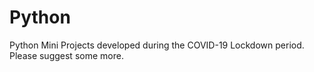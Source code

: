 # Python
Python Mini Projects developed during the COVID-19 Lockdown period.
Please suggest some more.
